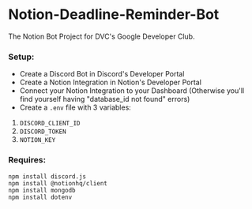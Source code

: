 # Notion-Deadline-Reminder-Bot
The Notion Bot Project for DVC's Google Developer Club.


### Setup:
* Create a Discord Bot in Discord's Developer Portal
* Create a Notion Integration in Notion's Developer Portal
* Connect your Notion Integration to your Dashboard (Otherwise you'll find yourself having "database_id not found" errors)
* Create a `.env` file with 3 variables: 
1. `DISCORD_CLIENT_ID`
2. `DISCORD_TOKEN`
3. `NOTION_KEY`


### Requires:
```
npm install discord.js
npm install @notionhq/client
npm install mongodb
npm install dotenv
```
